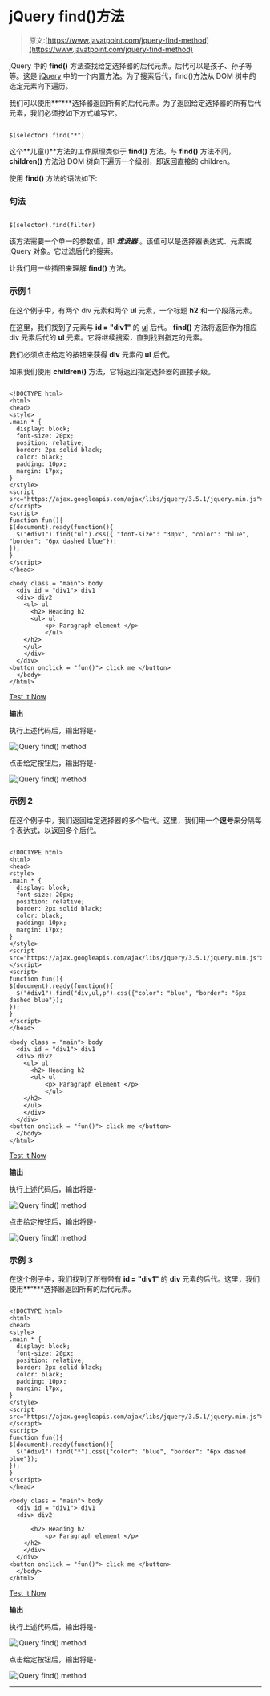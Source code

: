 # jQuery find()方法

> 原文:[https://www.javatpoint.com/jquery-find-method](https://www.javatpoint.com/jquery-find-method)

jQuery 中的 **find()** 方法查找给定选择器的后代元素。后代可以是孩子、孙子等等。这是 [jQuery](https://www.javatpoint.com/jquery-tutorial) 中的一个内置方法。为了搜索后代，find()方法从 DOM 树中的选定元素向下遍历。

我们可以使用**“***选择器返回所有的后代元素。为了返回给定选择器的所有后代元素，我们必须按如下方式编写它。

```

$(selector).find("*")

```

这个**儿童()**方法的工作原理类似于 **find()** 方法。与 **find()** 方法不同， **children()** 方法沿 DOM 树向下遍历一个级别，即返回直接的 children。

使用 **find()** 方法的语法如下:

### 句法

```

$(selector).find(filter)

```

该方法需要一个单一的参数值，即 ***滤波器*** 。该值可以是选择器表达式、元素或 jQuery 对象。它过滤后代的搜索。

让我们用一些插图来理解 **find()** 方法。

### 示例 1

在这个例子中，有两个 div 元素和两个 **ul** 元素，一个标题 **h2** 和一个段落元素。

在这里，我们找到了元素与 **id = "div1"** 的 [**ul**](https://www.javatpoint.com/html-unordered-list) 后代。 **find()** 方法将返回作为相应 div 元素后代的 **ul** 元素。它将继续搜索，直到找到指定的元素。

我们必须点击给定的按钮来获得 **div** 元素的 **ul** 后代。

如果我们使用 **children()** 方法，它将返回指定选择器的直接子级。

```

<!DOCTYPE html>
<html>
<head>
<style>
.main * { 
  display: block;
  font-size: 20px;
  position: relative;
  border: 2px solid black;
  color: black; 
  padding: 10px;
  margin: 17px;
}
</style>
<script src="https://ajax.googleapis.com/ajax/libs/jquery/3.5.1/jquery.min.js"></script>
<script>
function fun(){
$(document).ready(function(){
  $("#div1").find("ul").css({ "font-size": "30px", "color": "blue", "border": "6px dashed blue"});
});
}
</script>
</head>

<body class = "main"> body
  <div id = "div1"> div1
  <div> div2
    <ul> ul 
      <h2> Heading h2
	  <ul> ul
          <p> Paragraph element </p>
		  </ul>
    </h2>   
	</ul>
	</div>
  </div>
<button onclick = "fun()"> click me </button>
  </body>
</html>

```

[Test it Now](https://www.javatpoint.com/oprweb/test.jsp?filename=jquery-find-method1)

**输出**

执行上述代码后，输出将是-

![jQuery find() method](img/ed5fc6085961f0c8013726834f3c6df1.png)

点击给定按钮后，输出将是-

![jQuery find() method](img/38fcbbc37ac5f0df4e132b116d0683f9.png)

### 示例 2

在这个例子中，我们返回给定选择器的多个后代。这里，我们用一个**逗号**来分隔每个表达式，以返回多个后代。

```

<!DOCTYPE html>
<html>
<head>
<style>
.main * { 
  display: block;
  font-size: 20px;
  position: relative;
  border: 2px solid black;
  color: black; 
  padding: 10px;
  margin: 17px;
}
</style>
<script src="https://ajax.googleapis.com/ajax/libs/jquery/3.5.1/jquery.min.js"></script>
<script>
function fun(){
$(document).ready(function(){
  $("#div1").find("div,ul,p").css({"color": "blue", "border": "6px dashed blue"});
});
}
</script>
</head>

<body class = "main"> body
  <div id = "div1"> div1
  <div> div2
    <ul> ul 
      <h2> Heading h2
	  <ul> ul
          <p> Paragraph element </p>
		  </ul>
    </h2>   
	</ul>
	</div>
  </div>
<button onclick = "fun()"> click me </button>
  </body>
</html>

```

[Test it Now](https://www.javatpoint.com/oprweb/test.jsp?filename=jquery-find-method2)

**输出**

执行上述代码后，输出将是-

![jQuery find() method](img/a9c2a4be77bd6df7371792f9c3f55e26.png)

点击给定按钮后，输出将是-

![jQuery find() method](img/d823be273042182888be057bf8a87bec.png)

### 示例 3

在这个例子中，我们找到了所有带有 **id = "div1"** 的 **div** 元素的后代。这里，我们使用**“***选择器返回所有的后代元素。

```

<!DOCTYPE html>
<html>
<head>
<style>
.main * { 
  display: block;
  font-size: 20px;
  position: relative;
  border: 2px solid black;
  color: black; 
  padding: 10px;
  margin: 17px;
}
</style>
<script src="https://ajax.googleapis.com/ajax/libs/jquery/3.5.1/jquery.min.js"></script>
<script>
function fun(){
$(document).ready(function(){
  $("#div1").find("*").css({"color": "blue", "border": "6px dashed blue"});
});
}
</script>
</head>

<body class = "main"> body
  <div id = "div1"> div1
  <div> div2

      <h2> Heading h2
          <p> Paragraph element </p>
    </h2>   
	</div>
  </div>
<button onclick = "fun()"> click me </button>
  </body>
</html>

```

[Test it Now](https://www.javatpoint.com/oprweb/test.jsp?filename=jquery-find-method3)

**输出**

执行上述代码后，输出将是-

![jQuery find() method](img/285788b330cf7d3961a5a615a23afa28.png)

点击给定按钮后，输出将是-

![jQuery find() method](img/8ecd4798156b2f05767bcec3afb7f0dd.png)

* * *
